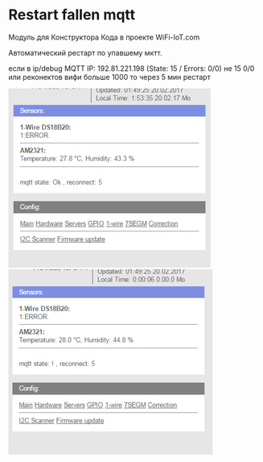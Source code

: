 Restart fallen mqtt
===================

Модуль для Конструктора Кода в проекте WiFi-IoT.com

Автоматический рестарт по упавшему мктт.

если в ip/debug MQTT IP: 192.81.221.198 (State: 15 / Errors: 0/0) не 15 0/0 или реконектов вифи больше 1000 то через 5 мин рестарт

![wifi_restart](Screenshot_46.png "wifi_restart") ![wifi_restart](Screenshot_47.png "wifi_restart")
